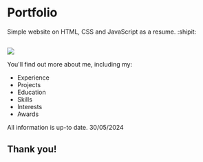 # Portfolio

Simple website on HTML, CSS and JavaScript as a resume. :shipit:
##
<a href="https://mikayelyan.uk"> <img src="https://github.com/hovmikayelyan/portfolio/assets/89905543/f30582c7-a57d-43bf-a349-913846a41d91" > </a>

You'll find out more about me, including my:
- Experience
- Projects
- Education
- Skills
- Interests
- Awards

All information is up-to date. 
30/05/2024

## Thank you!
